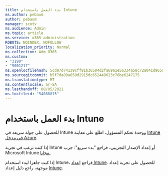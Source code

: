 ```yaml
---
title: بدء العمل باستخدام Intune
ms.author: pebaum
author: pebaum
manager: scotv
ms.audience: Admin
ms.topic: article
ms.service: o365-administration
ROBOTS: NOINDEX, NOFOLLOW
localization_priority: Normal
ms.collection: Adm_O365
ms.custom:
- "3190"
- "9001217"
ms.openlocfilehash: 5cd07d74139cff81b36504d2fa69a1e56334a58c72a041d965a1d80c55ee3d7e
ms.sourcegitcommit: b5f7da89a650d2915dc652449623c78be6247175
ms.translationtype: MT
ms.contentlocale: ar-SA
ms.lasthandoff: 08/05/2021
ms.locfileid: "54088815"
---
```

# <a name="getting-started-with-intune"></a>بدء العمل باستخدام Intune

للحصول على جولة سريعة في Intune ووحدة تحكم المسؤول، اطلع على معاينة [Intune في مدخل Azure](https://docs.microsoft.com/mem/intune/fundamentals/tutorial-walkthrough-endpoint-manager).

إذا كنت ترغب في تجربة Intune أو إعداد الإصدار التجريبي، فراجع "بدء سريع": جرب Microsoft Intune [مجانا.](https://docs.microsoft.com/intune/fundamentals/free-trial-sign-up)

إذا كنت جاهزا لبدء استخدام Intune، فراجع [إعداد Intune](https://docs.microsoft.com/mem/intune/fundamentals/setup-steps). للحصول على تجربة إعداد موجهة، راجع دليل إعداد [Intune](https://admin.microsoft.com/AdminPortal/Home?ref=/modernonboarding/intunesetupguide).